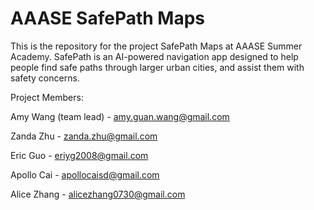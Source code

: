 # AAASE SafePath Maps

This is the repository for the project SafePath Maps at AAASE Summer Academy. SafePath is an AI-powered navigation app designed to help people find safe paths through larger urban cities, and assist them with safety concerns.


Project Members:

Amy Wang (team lead) - [amy.guan.wang@gmail.com](mailto:amy.guan.wang@gmail.com)

Zanda Zhu - [zanda.zhu@gmail.com](mailto:zanda.zhu@gmail.com)

Eric Guo - [eriyg2008@gmail.com](mailto:eriyg2008@gmail.com)

Apollo Cai - [apollocaisd@gmail.com](mailto:apollocaisd@gmail.com)

Alice Zhang - [alicezhang0730@gmail.com](mailto:alicezhang0730@gmail.com)